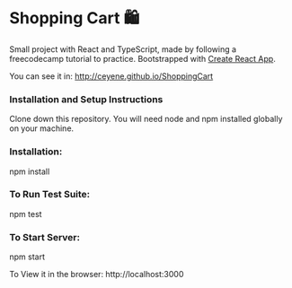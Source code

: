 # Shopping Cart 🛍️

Small project with React and TypeScript, made by following a freecodecamp tutorial to practice. 
Bootstrapped with [Create React App](https://github.com/facebook/create-react-app).

You can see it in: http://ceyene.github.io/ShoppingCart

### Installation and Setup Instructions
Clone down this repository. You will need node and npm installed globally on your machine.

### Installation:
npm install

### To Run Test Suite:
npm test

### To Start Server:
npm start

To View it in the browser:
http://localhost:3000
